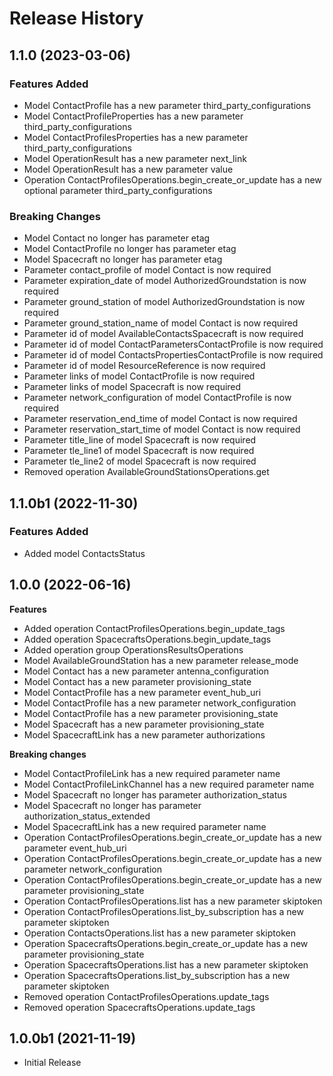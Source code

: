 # Release History

## 1.1.0 (2023-03-06)

### Features Added

  - Model ContactProfile has a new parameter third_party_configurations
  - Model ContactProfileProperties has a new parameter third_party_configurations
  - Model ContactProfilesProperties has a new parameter third_party_configurations
  - Model OperationResult has a new parameter next_link
  - Model OperationResult has a new parameter value
  - Operation ContactProfilesOperations.begin_create_or_update has a new optional parameter third_party_configurations

### Breaking Changes

  - Model Contact no longer has parameter etag
  - Model ContactProfile no longer has parameter etag
  - Model Spacecraft no longer has parameter etag
  - Parameter contact_profile of model Contact is now required
  - Parameter expiration_date of model AuthorizedGroundstation is now required
  - Parameter ground_station of model AuthorizedGroundstation is now required
  - Parameter ground_station_name of model Contact is now required
  - Parameter id of model AvailableContactsSpacecraft is now required
  - Parameter id of model ContactParametersContactProfile is now required
  - Parameter id of model ContactsPropertiesContactProfile is now required
  - Parameter id of model ResourceReference is now required
  - Parameter links of model ContactProfile is now required
  - Parameter links of model Spacecraft is now required
  - Parameter network_configuration of model ContactProfile is now required
  - Parameter reservation_end_time of model Contact is now required
  - Parameter reservation_start_time of model Contact is now required
  - Parameter title_line of model Spacecraft is now required
  - Parameter tle_line1 of model Spacecraft is now required
  - Parameter tle_line2 of model Spacecraft is now required
  - Removed operation AvailableGroundStationsOperations.get

## 1.1.0b1 (2022-11-30)

### Features Added

  - Added model ContactsStatus

## 1.0.0 (2022-06-16)

**Features**

  - Added operation ContactProfilesOperations.begin_update_tags
  - Added operation SpacecraftsOperations.begin_update_tags
  - Added operation group OperationsResultsOperations
  - Model AvailableGroundStation has a new parameter release_mode
  - Model Contact has a new parameter antenna_configuration
  - Model Contact has a new parameter provisioning_state
  - Model ContactProfile has a new parameter event_hub_uri
  - Model ContactProfile has a new parameter network_configuration
  - Model ContactProfile has a new parameter provisioning_state
  - Model Spacecraft has a new parameter provisioning_state
  - Model SpacecraftLink has a new parameter authorizations

**Breaking changes**

  - Model ContactProfileLink has a new required parameter name
  - Model ContactProfileLinkChannel has a new required parameter name
  - Model Spacecraft no longer has parameter authorization_status
  - Model Spacecraft no longer has parameter authorization_status_extended
  - Model SpacecraftLink has a new required parameter name
  - Operation ContactProfilesOperations.begin_create_or_update has a new parameter event_hub_uri
  - Operation ContactProfilesOperations.begin_create_or_update has a new parameter network_configuration
  - Operation ContactProfilesOperations.begin_create_or_update has a new parameter provisioning_state
  - Operation ContactProfilesOperations.list has a new parameter skiptoken
  - Operation ContactProfilesOperations.list_by_subscription has a new parameter skiptoken
  - Operation ContactsOperations.list has a new parameter skiptoken
  - Operation SpacecraftsOperations.begin_create_or_update has a new parameter provisioning_state
  - Operation SpacecraftsOperations.list has a new parameter skiptoken
  - Operation SpacecraftsOperations.list_by_subscription has a new parameter skiptoken
  - Removed operation ContactProfilesOperations.update_tags
  - Removed operation SpacecraftsOperations.update_tags

## 1.0.0b1 (2021-11-19)

* Initial Release
